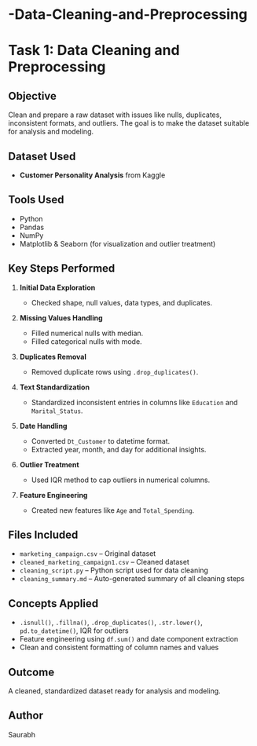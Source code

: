 # -Data-Cleaning-and-Preprocessing
# Task 1: Data Cleaning and Preprocessing

## Objective
Clean and prepare a raw dataset with issues like nulls, duplicates, inconsistent formats, and outliers. The goal is to make the dataset suitable for analysis and modeling.

## Dataset Used
- **Customer Personality Analysis** from Kaggle

## Tools Used
- Python
- Pandas
- NumPy
- Matplotlib & Seaborn (for visualization and outlier treatment)

## Key Steps Performed

1. **Initial Data Exploration**
   - Checked shape, null values, data types, and duplicates.
   
2. **Missing Values Handling**
   - Filled numerical nulls with median.
   - Filled categorical nulls with mode.

3. **Duplicates Removal**
   - Removed duplicate rows using `.drop_duplicates()`.

4. **Text Standardization**
   - Standardized inconsistent entries in columns like `Education` and `Marital_Status`.

5. **Date Handling**
   - Converted `Dt_Customer` to datetime format.
   - Extracted year, month, and day for additional insights.

6. **Outlier Treatment**
   - Used IQR method to cap outliers in numerical columns.

7. **Feature Engineering**
   - Created new features like `Age` and `Total_Spending`.

## Files Included

- `marketing_campaign.csv` – Original dataset
- `cleaned_marketing_campaign1.csv` – Cleaned dataset
- `cleaning_script.py` – Python script used for data cleaning
- `cleaning_summary.md` – Auto-generated summary of all cleaning steps

## Concepts Applied

- `.isnull()`, `.fillna()`, `.drop_duplicates()`, `.str.lower()`, `pd.to_datetime()`, IQR for outliers
- Feature engineering using `df.sum()` and date component extraction
- Clean and consistent formatting of column names and values

## Outcome
A cleaned, standardized dataset ready for analysis and modeling.

## Author
Saurabh
